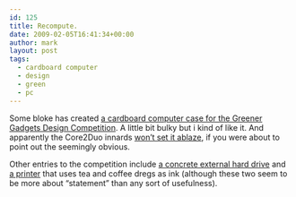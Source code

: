 ```yaml
---
id: 125
title: Recompute.
date: 2009-02-05T16:41:34+00:00
author: mark
layout: post
tags:
  - cardboard computer
  - design
  - green
  - pc
---
```

Some bloke has created [a cardboard computer case for the Greener Gadgets Design Competition](http://www.core77.com/greenergadgets/entry.php?projectid=32). A little bit bulky but i kind of like it. And apparently the Core2Duo innards [won&#8217;t set it ablaze](http://www.engadget.com/2009/02/05/recompute-a-closer-look-at-the-sustainable-cardboard-pc/), if you were about to point out the seemingly obvious.

Other entries to the competition include [a concrete external hard drive](http://www.core77.com/greenergadgets/entry.php?projectid=69) and [a printer](http://www.core77.com/greenergadgets/entry.php?projectid=38) that uses tea and coffee dregs as ink (although these two seem to be more about &#8220;statement&#8221; than any sort of usefulness).